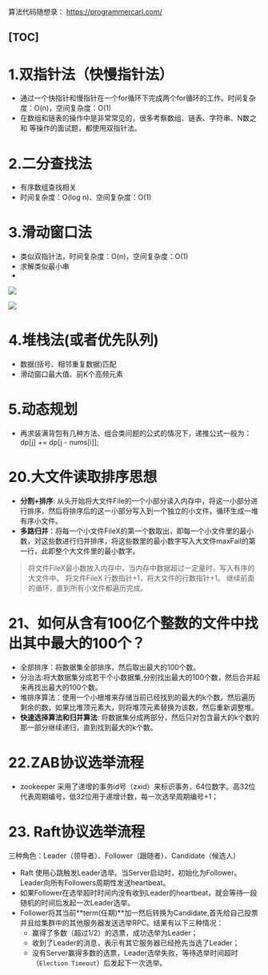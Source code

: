 
算法代码随想录： https://programmercarl.com/

[TOC]
----


# 1.双指针法（快慢指针法）
 
- 通过一个快指针和慢指针在一个for循环下完成两个for循环的工作。时间复杂度：O(n)，空间复杂度：O(1)
- 在数组和链表的操作中是非常常见的，很多考察数组、链表、字符串、N数之和 等操作的面试题，都使用双指针法。

# 2.二分查找法

- 有序数组查找相关
- 时间复杂度：O(log n)、空间复杂度：O(1)


# 3.滑动窗口法

- 类似双指针法，时间复杂度：O(n)，空间复杂度：O(1)
- 求解类似最小串
- 
![](https://img2024.cnblogs.com/blog/1694759/202405/1694759-20240527160955779-308986157.gif)

![](https://img2024.cnblogs.com/blog/1694759/202405/1694759-20240527163347403-940164935.gif)

# 4.堆栈法(或者优先队列)

- 数据(括号、相邻重复数据)匹配
- 滑动窗口最大值、前K个高频元素

# 5.动态规划
- 再求装满背包有几种方法、组合类问题的公式的情况下，递推公式一般为：dp[j] += dp[j - nums[i]];


# 20.大文件读取排序思想
- **分割+排序**: 从头开始将大文件File的一个小部分读入内存中，将这一小部分进行排序，然后将排序后的这一小部分写入到一个独立的小文件。循环生成一堆有序小文件。
- **多路归并**：将每一个小文件FileX的第一个数取出，即每一个小文件里的最小数，对这些数进行归并排序，将这些数里的最小数字写入大文件maxFail的第一行，此即整个大文件里的最小数字。

>
> 将文件FileX最小数放入内存中，当内存中数据超过一定量时，写入有序的大文件中。
> 将文件FileX 行数指针+1，将大文件的行数指针+1。 继续前面的循环，直到所有小文件都遍历完成。
>

# 21、如何从含有100亿个整数的文件中找出其中最大的100个？

- 全部排序：将数据集全部排序，然后取出最大的100个数。
- 分治法:将大数据集分成若干个小数据集,分别找出最大的100个数，然后合并起来再找出最大的100个数。
- 堆排序算法：使用一个小根堆来存储当前已经找到的最大的k个数，然后遍历剩余的数，如果比堆顶元素大，则将堆顶元素替换为该数，然后重新调整堆。
- **快速选择算法和归并算法**: 将数据集分成两部分，然后只对包含最大的k个数的那一部分继续递归，直到找到最大的k个数。


# 22.ZAB协议选举流程

- zookeeper 采用了递增的事务id号（zxid）来标识事务，64位数字。高32位代表周期编号，低32位用于递增计数，每一次选举周期编号+1；




# 23. Raft协议选举流程
三种角色：Leader（领导者）、Follower（跟随者）、Candidate（候选人）
- Raft 使用心跳触发Leader选举。当Server启动时，初始化为Follower。Leader向所有Followers周期性发送heartbeat。
- 如果Follower在选举超时时间内没有收到Leader的heartbeat，就会等待一段随机的时间后发起一次Leader选举。
- Follower将其当前**term(任期)**加一然后转换为Candidate,首先给自己投票并且给集群中的其他服务器发送选举RPC。结果有以下三种情况：
  - 赢得了多数（超过1/2）的选票，成功选举为Leader；
  - 收到了Leader的消息，表示有其它服务器已经抢先当选了Leader；
  - 没有Server赢得多数的选票，Leader选举失败，等待选举时间超时（`Election Timeout`）后发起下一次选举。















